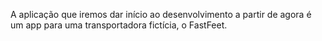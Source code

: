A aplicação que iremos dar início ao desenvolvimento a partir de agora é um app para uma transportadora fictícia, o FastFeet.
